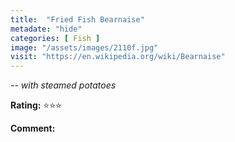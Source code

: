 ```yaml
---
title:  "Fried Fish Bearnaise"
metadate: "hide"
categories: [ Fish ]
image: "/assets/images/2110f.jpg"
visit: "https://en.wikipedia.org/wiki/Bearnaise"
---
```


_-- with steamed potatoes_

**Rating:** ⭐️⭐️⭐️  
  
**Comment:**
